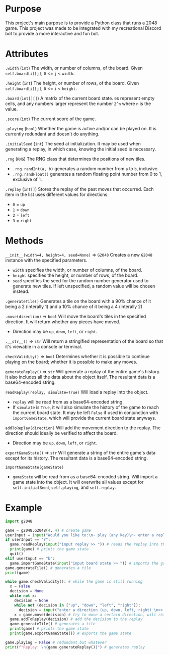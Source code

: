 # Purpose
This project's main purpose is to provide a Python class that runs a 2048 game. This project was made to be integrated with my recreational Discord bot to provide a more interactive and fun bot.

# Attributes

`.width` (`int`)
The width, or number of columns, of the board. Given `self.board[i][j]`, `0` <= `j` < `width`.

`.height` (`int`)
The height, or number of rows, of the board. Given `self.board[i][j]`, `0` <= `i` < `height`.

`.board` (`int[][]`)
A matrix of the current board state. `0`s represent empty cells, and any numbers larger represent the number `2^n` where `n` is the value.

`.score` (`int`)
The current score of the game.

`.playing` (`bool`)
Whether the game is active and/or can be played on. It is currently redundant and doesn't do anything.

`.initialSeed` (`int`)
The seed at initialization. It may be used when generating a replay, in which case, knowing the initial seed is necessary.

`.rng` (`RNG`)
The RNG class that determines the positions of new tiles.
- `.rng.randInt(a, b)` generates a random number from `a` to `b`, inclusive.
- `.rng.randFloat()` generates a random floating point number from 0 to 1, exclusive of 1.

`.replay` (`int[]`)
Stores the replay of the past moves that occurred. Each item in the list uses different values for directions.
- `0` = `up`
- `1` = `down`
- `2` = `left`
- `3` = `right`

# Methods

`__init__(width=4, height=4, seed=None)` => `G2048`
Creates a new `G2048` instance with the specified parameters.
- `width` specifies the width, or number of columns, of the board.
- `height` specifies the height, or number of rows, of the board.
- `seed` specifies the seed for the random number generator used to generate new tiles. If left unspecified, a random value will be chosen instead.

`.generateTile()`
Generates a tile on the board with a 90% chance of it being a 2 (interally 1) and a 10% chance of it being a 4 (interally 2)

`.move(direction)` => `bool`
Will move the board's tiles in the specified direction. It will return whether any pieces have moved.
- Direction may be `up`, `down`, `left`, or `right`.

`.__str__()` => `str`
Will return a stringified representation of the board so that it's viewable in a console or terminal.

`checkValidity()` => `bool`
Determines whether it is possible to continue playing on the board; whether it is possible to make any moves.

`generateReplay()` => `str`
Will generate a replay of the entire game's history. It also includes all the data about the object itself. The resultant data is a base64-encoded string.

`readReplay(replay, simulate=True)`
Will load a replay into the object.
- `replay` will be read from as a base64-encoded string.
- If `simulate` is `True`, it will also simulate the history of the game to reach the current board state. It may be left `False` if used in conjunction with `importGameState`, which will provide the current board state anyways.

`addToReplay(direction)`
Will add the movement direction to the replay. The direction should ideally be verified to affect the board.
- Direction may be `up`, `down`, `left`, or `right`.

`exportGameState()` => `str`
Will generate a string of the entire game's data except for its history. The resultant data is a base64-encoded string.

`importGameState(gameState)`
- `gameState` will be read from as a base64-encoded string.
Will import a game state into the object. It will overwrite all values except for `self.initialSeed`, `self.playing`, and `self.replay`.

# Example

```py
import g2048

game = g2048.G2048(4, 4) # create game
userInput = input("Would you like to:\n- play (any key)\n- enter a replay (r)\n- load board state (b)\n>> ")
if userInput == "r":
  game.readReplay(input("input replay >> ")) # reads the replay into the game
  print(game) # prints the game state
  quit()
elif userInput == "b":
  game.importGameState(input("input board state >> ")) # imports the game state
game.generateTile() # generates a tile
print(game)

while game.checkValidity(): # while the game is still running
  x = False
  decision = None
  while not x:
    decision = None
    while not (decision in ["up", "down", "left", "right"]):
      decision = input("enter a direction (up, down, left, right) \n>> ")
    x = game.move(decision) # try to move a certain direction, will return True if successful
  game.addToReplay(decision) # add the decision to the replay
  game.generateTile() # generates a tile
  print(game) # prints the game state
  print(game.exportGameState()) # exports the game state

game.playing = False # redundant but whatever
print(f"Replay: \n{game.generateReplay()}") # generates replay
```